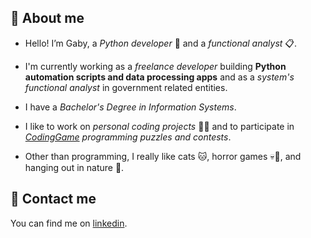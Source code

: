 ## 🧩 About me

- Hello! I’m Gaby, a *Python developer* 🐍 and a *functional analyst* 📋. 

- I'm currently working as a *freelance developer* building **Python automation scripts and data processing apps** and as a *system's functional analyst* in government related entities.

- I have a *Bachelor's Degree in Information Systems*. 

- I like to work on *personal coding projects* 👩‍💻 and to participate in *[CodingGame](https://www.codingame.com/profile/29187e3421413d7578c52e358849154e3732511) programming puzzles and contests*. 

- Other than programming, I really like cats 🐱, horror games 💀👾, and hanging out in nature 🍃.

## 📧 Contact me

You can find me on [linkedin](https://www.linkedin.com/in/gonzalezgbr/).

<!---
gonzalezgbr/gonzalezgbr is a ✨ special ✨ repository because its `README.md` (this file) appears on your GitHub profile.
You can click the Preview link to take a look at your changes.
--->
